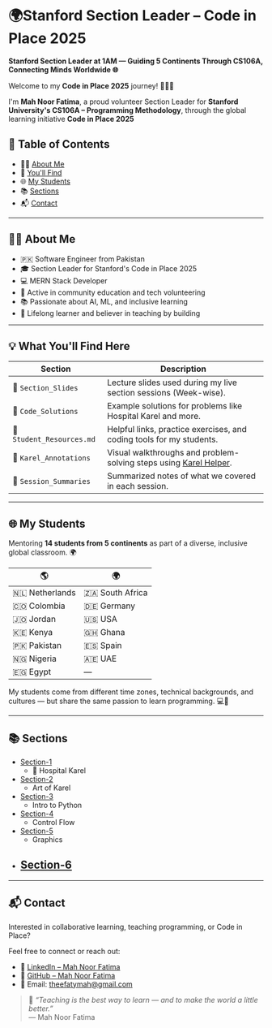# 🌍Stanford Section Leader – Code in Place 2025

**Stanford Section Leader at 1AM — Guiding 5 Continents Through CS106A, Connecting Minds Worldwide 🌐**

Welcome to my **Code in Place 2025** journey! 👩‍🏫✨

I'm **Mah Noor Fatima**, a proud volunteer Section Leader for **Stanford University's CS106A – Programming Methodology**, through the global learning initiative **Code in Place 2025**


## 📌 Table of Contents

- 👩‍🏫 [About Me](#-about-me)
- 📂 [You'll Find](#-what-youll-find-here)
- 🌐 [My Students](#-my-students)
- 📚 [Sections](#-sections)
- 📬 [Contact](#-contact)


---

## 👩‍🏫 About Me
- 🇵🇰 Software Engineer from Pakistan  
- 🎓 Section Leader for Stanford's Code in Place 2025  
- 💻 MERN Stack Developer  
- 🤝 Active in community education and tech volunteering  
- 📚 Passionate about AI, ML, and inclusive learning  
- 🧠 Lifelong learner and believer in teaching by building  

---
## 💡 What You'll Find Here

| Section | Description |
|--------|-------------|
| 📘 `Section_Slides` | Lecture slides used during my live section sessions (Week-wise). |
| 📂 `Code_Solutions` | Example solutions for problems like Hospital Karel and more. |
| 🧠 `Student_Resources.md` | Helpful links, practice exercises, and coding tools for my students. |
| 📎 `Karel_Annotations` | Visual walkthroughs and problem-solving steps using [Karel Helper](https://karelhelper.com/). |
| 📄 `Session_Summaries` | Summarized notes of what we covered in each session. |

---

## 🌐 My Students

Mentoring **14 students from 5 continents** as part of a diverse, inclusive global classroom. 🌍

| 🌎 | 🌍 |
|------------|------------|
| 🇳🇱 Netherlands | 🇿🇦 South Africa |
| 🇨🇴 Colombia   | 🇩🇪 Germany |
| 🇯🇴 Jordan      | 🇺🇸 USA |
| 🇰🇪 Kenya       | 🇬🇭 Ghana |
| 🇵🇰 Pakistan    | 🇪🇸 Spain |
| 🇳🇬 Nigeria     | 🇦🇪 UAE |
| 🇪🇬 Egypt       | — |

My students come from different time zones, technical backgrounds, and cultures — but share the same passion to learn programming. 💻🚀

---

## 📚 Sections

- [Section-1](Section-1/README.md)
  - 🏥 Hospital Karel
- [Section-2](Section-2/README.md)
  - Art of Karel
- [Section-3](Section-3/README.md)
  - Intro to Python
- [Section-4](Section-4/README.md)
  - Control Flow
- [Section-5](Section-5/README.md)
  - Graphics
- [Section-6](Section-6/README.md)
  - 
---



## 📬 Contact

Interested in collaborative learning, teaching programming, or Code in Place?

Feel free to connect or reach out:

- 💼 [LinkedIn – Mah Noor Fatima](https://www.linkedin.com/in/theefatymah/)
- 🐙 [GitHub – Mah Noor Fatima](https://github.com/theefatymah)
- 📧 Email: [theefatymah@gmail.com](mailto:theefatymah@gmail.com)


> 💬 *“Teaching is the best way to learn — and to make the world a little better.”*  
> — Mah Noor Fatima
